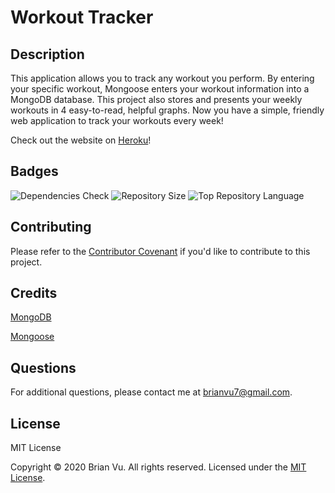 # Workout Tracker

## Description
    
This application allows you to track any workout you perform. By entering your specific workout, Mongoose enters your workout information into a MongoDB database. This project also stores and presents your weekly workouts in 4 easy-to-read, helpful graphs. Now you have a simple, friendly web application to track your workouts every week!

Check out the website on [Heroku](https://hidden-harbor-84321.herokuapp.com/?id=5ea1f3134772da0017ab0837)!

## Badges

![Dependencies Check](https://img.shields.io/david/b-vu/workout-tracker?style=flat-square)
![Repository Size](https://img.shields.io/github/repo-size/b-vu/workout-tracker?style=flat-square)
![Top Repository Language](https://img.shields.io/github/languages/top/b-vu/workout-tracker?style=flat-square)
        
## Contributing
    
Please refer to the [Contributor Covenant](https://www.contributor-covenant.org/) if you'd like to contribute to this project.

## Credits

[MongoDB](https://www.mongodb.com/)

[Mongoose](https://mongoosejs.com/)

## Questions

For additional questions, please contact me at brianvu7@gmail.com.

## License

MIT License

Copyright © 2020 Brian Vu. All rights reserved. Licensed under the [MIT License](https://github.com/b-vu/workout-tracker/blob/master/LICENSE).